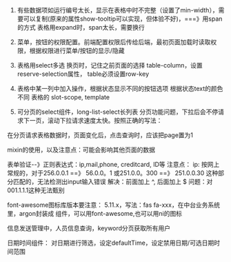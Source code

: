 1. 有些数据项如运行编号太长，显示在表格中时不完整（设置了min-width），需要可以复制(原来的属性show-tooltip可以实现，但体验不好)，===》用span的方式
表格用expand时，span太长，需要换行
3. 菜单，按钮的权限配置。前端配置权限后传给后端，最初页面加载时读取权限，根据权限进行菜单/按钮的显示/隐藏
4. 表格用select多选
   换页时，记住之前页面的选择  table-column，设置reserve-selection属性， table必须设置row-key
5. 表格中某一列中加入操作，根据状态显示不同的按钮选项
   根据状态text的颜色不同
   表格的 slot-scope, template

6. 可分页的select组件，long-list-select长列表
   分页功能问题，下拉后会不停请求下一页，滚动下拉请求速度太快。按照正确的写法：

在分页请求表格数据时，页面变化后，点击查询时，应该把page置为1

mixin的使用，以及注意点：可能会影响其他页面的数据

表单验证--》正则表达式：ip,mail,phone, creditcard, ID等
注意点：
ip: 按网上常规的，对于256.0.0.1 ==》 56.0.0。1 或251.0.0。300 ==》 251.0.0.30
这种部分匹配的，无法检测出input输入错误
解决：前面加上 ^, 后面加上 $
问题：对001.1.1.1这种无法甄别

font-awesome图标库版本要注意：
5.11.x，写法：fas fa-xxx，在中台业务系统里，argon封装成 <icon type="" name=""></icon> 组件，可以用font-awesome,也可以用ni的图标

信息发送管理中，人员信息查询，keyword分页获取所有用户

日期时间组件：
   对日期进行筛选，设定defaultTime，设定禁用日期/可选日期时间范围

